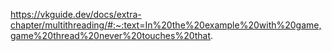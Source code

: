 https://vkguide.dev/docs/extra-chapter/multithreading/#:~:text=In%20the%20example%20with%20game,game%20thread%20never%20touches%20that.
